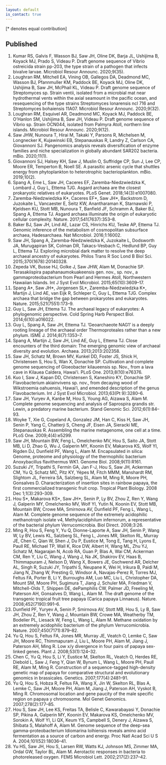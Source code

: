 ```yaml
---
layout: default
is_contact: true
---
```

[\* denotes equal contribution]

## Published
1. Kumar RS, Galvis F, Wasson BJ, Saw JH, Oline DK, Barja JL, Ushijima B, Koyack MJ, Prado S, Videau P. Draft genome sequence of Vibrio ostreicida strain pp-203, the type strain of a pathogen that infects bivalve larvae. Microbiol Resour Announc. 2020;9(35).
2. Loughran RM, Mitchell EA, Vining OB, Gallegos DA, Deadmond MC, Wasson BJ, Pfannmuller KM, Paddock BE, Koyack MJ, Oline DK, Ushijima B, Saw JH, McPhail KL, Videau P. Draft genome sequence of Streptomyces sp. Strain ventii, isolated from a microbial mat near hydrothermal vents within the axial seamount in the pacific ocean, and resequencing of the type strains Streptomyces lonarensis ncl 716 and Streptomyces bohaiensis 11A07. Microbiol Resour Announc. 2020;9(32).
3. Loughran RM, Esquivel AR, Deadmond MC, Koyack MJ, Paddock BE, O’Hanlon SM, Ushijima B, Saw JH, Videau P. Draft genome sequence of Vibrio sp. Strain OCN044, isolated from Palmyra Atoll, northern line islands. Microbiol Resour Announc. 2020;9(12).
4. Saw JHW, Nunoura T, Hirai M, Takaki Y, Parsons R, Michelsen M, Longnecker K, Kujawinski EB, Stepanauskas R, Landry Z, Carlson CA, Giovannoni SJ. Pangenomics analysis reveals diversification of enzyme families and niche specialization in globally abundant SAR202 bacteria. mBio. 2020;11(1).
5. Giovannoni SJ, Halsey KH, Saw J, Muslin O, Suffridge CP, Sun J, Lee CP, Moore ER, Temperton B, Noell SE. A parasitic arsenic cycle that shuttles energy from phytoplankton to heterotrophic bacterioplankton. mBio. 2019;10(2).
6. Spang A, Eme L, Saw JH, Caceres EF, Zaremba-Niedzwiedzka K, Lombard J, Guy L, Ettema TJG. Asgard archaea are the closest prokaryotic relatives of eukaryotes. PLoS Genet. 2018;14(3):e1007080.
7. Zaremba-Niedzwiedzka K\*, Caceres EF\*, Saw JH\*, Backstrom D, Juzokaite L, Vancaester E, Seitz KW, Anantharaman K, Starnawski P, Kjeldsen KU, Stott MB, Nunoura T, Banfield JF, Schramm A, Baker BJ, Spang A, Ettema TJ. Asgard archaea illuminate the origin of eukaryotic cellular complexity. Nature. 2017;541(7637):353–8.
8. Baker BJ, Saw JH, Lind AE, Lazar CS, Hinrichs KU, Teske AP, Ettema TJ. Genomic inference of the metabolism of cosmopolitan subsurface archaea, Hadesarchaea. Nat Microbiol. 2016;1:16002.
9. Saw JH, Spang A, Zaremba-Niedzwiedzka K, Juzokaite L, Dodsworth JA, Murugapiran SK, Colman DR, Takacs-Vesbach C, Hedlund BP, Guy L, Ettema TJ. Exploring microbial dark matter to resolve the deep archaeal ancestry of eukaryotes. Philos Trans R Soc Lond B Biol Sci. 2015;370(1678):20140328.
10. Zepeda VK, Busse HJ, Golke J, Saw JHW, Alam M, Donachie SP. Terasakiispira papahanaumokuakeensis gen. nov., sp. nov., a gammaproteobacterium from Pearl and Hermes Atoll, Northwestern Hawaiian Islands. Int J Syst Evol Microbiol. 2015;65(10):3609–17.
11. Spang A\*, Saw JH\*, Jorgensen SL\*, Zaremba-Niedzwiedzka K\*, Martijn J, Lind AE, van Eijk R, Schleper C, Guy L, Ettema TJG. Complex archaea that bridge the gap between prokaryotes and eukaryotes. Nature. 2015;521(7551):173–9.
12. Guy L, Saw JH, Ettema TJ. The archaeal legacy of eukaryotes: A phylogenomic perspective. Cold Spring Harb Perspect Biol. 2014;6(10):a016022.
13. Guy L, Spang A, Saw JH, Ettema TJ. ’Geoarchaeote NAG1’ is a deeply rooting lineage of the archaeal order Thermoproteales rather than a new phylum. ISME J. 2014;8(7):1353–7.
14. Spang A, Martijn J, Saw JH, Lind AE, Guy L, Ettema TJ. Close encounters of the third domain: The emerging genomic view of archaeal diversity and evolution. Archaea. 2013;2013:202358.
15. Saw JH, Schatz M, Brown MV, Kunkel DD, Foster JS, Shick H, Christensen S, Hou S, Wan X, Donachie SP. Cultivation and complete genome sequencing of Gloeobacter kilaueensis sp. Nov., from a lava cave in Kilauea Caldera, Hawai’i. PLoS One. 2013;8(10):e76376.
16. Kuo I, Saw J, Kapan DD, Christensen S, Kaneshiro KY, Donachie SP. Flavobacterium akiainvivens sp. nov., from decaying wood of Wikstroemia oahuensis, Hawai’i, and emended description of the genus Flavobacterium. Int J Syst Evol Microbiol. 2013;63(Pt 9):3280–6.
17. Saw JH, Yuryev A, Kanbe M, Hou S, Young AG, Aizawa S, Alam M. Complete genome sequencing and analysis of Saprospira grandis str. Lewin, a predatory marine bacterium. Stand Genomic Sci. 2012;6(1):84–93.
18. Woyke T, Xie G, Copeland A, Gonzalez JM, Han C, Kiss H, Saw JH, Senin P, Yang C, Chatterji S, Cheng JF, Eisen JA, Sieracki ME, Stepanauskas R. Assembling the marine metagenome, one cell at a time. PLoS One. 2009;4(4):e5299.
19. Saw JH, Mountain BW, Feng L, Omelchenko MV, Hou S, Saito JA, Stott MB, Li D, Zhao G, Wu J, Galperin MY, Koonin EV, Makarova KS, Wolf YI, Rigden DJ, Dunfield PF, Wang L, Alam M. Encapsulated in silica: Genome, proteome and physiology of the thermophilic bacterium Anoxybacillus flavithermus WK1. Genome Biol. 2008;9(11):R161.
20. Suzuki JY, Tripathi S, Fermín GA, Jan F-J, Hou S, Saw JH, Ackerman CM, Yu Q, Schatz MC, Pitz KY, Yépes M, Fitch MMM, Manshardt RM, Slightom JL, Ferreira SA, Salzberg SL, Alam M, Ming R, Moore PH, Gonsalves D. Characterization of insertion sites in rainbow papaya, the first commercialized transgenic fruit crop. Tropical Plant Biology. 2008 Dec 1;1(3):293–309.
21. Hou S\*, Makarova KS\*, Saw JH\*, Senin P, Ly BV, Zhou Z, Ren Y, Wang J, Galperin MY, Omelchenko MV, Wolf YI, Yutin N, Koonin EV, Stott MB, Mountain BW, Crowe MA, Smirnova AV, Dunfield PF, Feng L, Wang L, Alam M. Complete genome sequence of the extremely acidophilic methanotroph isolate v4, Methylacidiphilum infernorum, a representative of the bacterial phylum Verrucomicrobia. Biol Direct. 2008;3:26.
22. Ming R, Hou S, Feng Y, Yu Q, Dionne-Laporte A, Saw JH, Senin P, Wang W, Ly BV, Lewis KL, Salzberg SL, Feng L, Jones MR, Skelton RL, Murray JE, Chen C, Qian W, Shen J, Du P, Eustice M, Tong E, Tang H, Lyons E, Paull RE, Michael TP, Wall K, Rice DW, Albert H, Wang ML, Zhu YJ, Schatz M, Nagarajan N, Acob RA, Guan P, Blas A, Wai CM, Ackerman CM, Ren Y, Liu C, Wang J, Wang J, Na JK, Shakirov EV, Haas B, Thimmapuram J, Nelson D, Wang X, Bowers JE, Gschwend AR, Delcher AL, Singh R, Suzuki JY, Tripathi S, Neupane K, Wei H, Irikura B, Paidi M, Jiang N, Zhang W, Presting G, Windsor A, Navajas-Perez R, Torres MJ, Feltus FA, Porter B, Li Y, Burroughs AM, Luo MC, Liu L, Christopher DA, Mount SM, Moore PH, Sugimura T, Jiang J, Schuler MA, Friedman V, Mitchell-Olds T, Shippen DE, dePamphilis CW, Palmer JD, Freeling M, Paterson AH, Gonsalves D, Wang L, Alam M. The draft genome of the transgenic tropical fruit tree papaya (Carica papaya Linnaeus). Nature. 2008;452(7190):991–6.
23. Dunfield PF, Yuryev A, Senin P, Smirnova AV, Stott MB, Hou S, Ly B, Saw JH, Zhou Z, Ren Y, Wang J, Mountain BW, Crowe MA, Weatherby TM, Bodelier PL, Liesack W, Feng L, Wang L, Alam M. Methane oxidation by an extremely acidophilic bacterium of the phylum Verrucomicrobia. Nature. 2007;450(7171):879–82.
24. Yu Q, Hou S, Feltus FA, Jones MR, Murray JE, Veatch O, Lemke C, Saw JH, Moore RC, Thimmapuram J, Liu L, Moore PH, Alam M, Jiang J, Paterson AH, Ming R. Low x/y divergence in four pairs of papaya sex-linked genes. Plant J. 2008;53(1):124–32.
25. Chen C, Yu Q, Hou S, Li Y, Eustice M, Skelton RL, Veatch O, Herdes RE, Diebold L, Saw J, Feng Y, Qian W, Bynum L, Wang L, Moore PH, Paull RE, Alam M, Ming R. Construction of a sequence-tagged high-density genetic map of papaya for comparative structural and evolutionary genomics in brassicales. Genetics. 2007;177(4):2481–91.
26. Yu Q, Hou S, Hobza R, Feltus FA, Wang X, Jin W, Skelton RL, Blas A, Lemke C, Saw JH, Moore PH, Alam M, Jiang J, Paterson AH, Vyskot B, Ming R. Chromosomal location and gene paucity of the male specific region on papaya y chromosome. Mol Genet Genomics. 2007;278(2):177–85.
27. Hou S, Saw JH, Lee KS, Freitas TA, Belisle C, Kawarabayasi Y, Donachie SP, Pikina A, Galperin MY, Koonin EV, Makarova KS, Omelchenko MV, Sorokin A, Wolf YI, Li QX, Keum YS, Campbell S, Denery J, Aizawa S, Shibata S, Malahoff A, Alam M. Genome sequence of the deep-sea gamma-proteobacterium Idiomarina loihiensis reveals amino acid fermentation as a source of carbon and energy. Proc Natl Acad Sci U S A. 2004;101(52):18036–41.
28. Yu HS, Saw JH, Hou S, Larsen RW, Watts KJ, Johnson MS, Zimmer MA, Ordal GW, Taylor BL, Alam M. Aerotactic responses in bacteria to photoreleased oxygen. FEMS Microbiol Lett. 2002;217(2):237–42.

